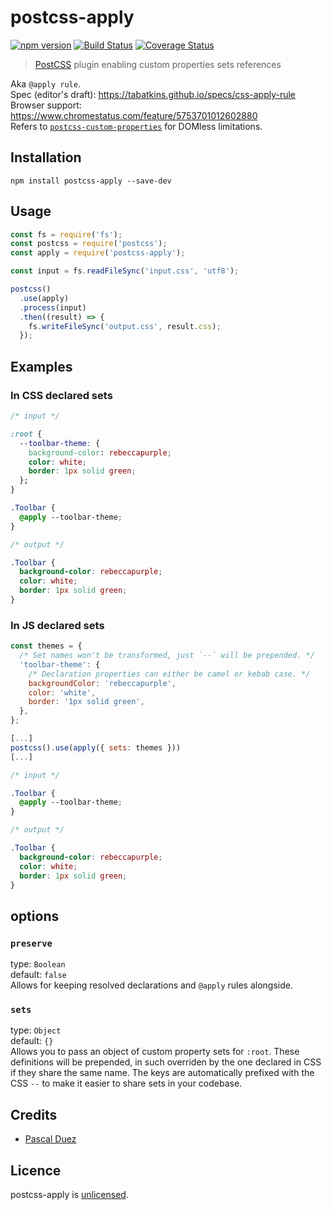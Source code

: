 # postcss-apply

[![npm version][npm-image]][npm-url]
[![Build Status][travis-image]][travis-url]
[![Coverage Status][coveralls-image]][coveralls-url]


> [PostCSS] plugin enabling custom properties sets references

Aka `@apply rule`.  
Spec (editor's draft): https://tabatkins.github.io/specs/css-apply-rule  
Browser support: https://www.chromestatus.com/feature/5753701012602880  
Refers to [`postcss-custom-properties`](https://github.com/postcss/postcss-custom-properties#postcss-custom-properties-) for DOMless limitations.


## Installation

```
npm install postcss-apply --save-dev
```


## Usage

```js
const fs = require('fs');
const postcss = require('postcss');
const apply = require('postcss-apply');

const input = fs.readFileSync('input.css', 'utf8');

postcss()
  .use(apply)
  .process(input)
  .then((result) => {
    fs.writeFileSync('output.css', result.css);
  });
```

## Examples

### In CSS declared sets

```css
/* input */

:root {
  --toolbar-theme: {
    background-color: rebeccapurple;
    color: white;
    border: 1px solid green;
  };
}

.Toolbar {
  @apply --toolbar-theme;
}
```

```css
/* output */

.Toolbar {
  background-color: rebeccapurple;
  color: white;
  border: 1px solid green;
}
```

### In JS declared sets

```js
const themes = {
  /* Set names won't be transformed, just `--` will be prepended. */
  'toolbar-theme': {
    /* Declaration properties can either be camel or kebab case. */
    backgroundColor: 'rebeccapurple',
    color: 'white',
    border: '1px solid green',
  },
};

[...]
postcss().use(apply({ sets: themes }))
[...]
```

```css
/* input */

.Toolbar {
  @apply --toolbar-theme;
}
```

```css
/* output */

.Toolbar {
  background-color: rebeccapurple;
  color: white;
  border: 1px solid green;
}
```

## options

### `preserve`
type: `Boolean`  
default: `false`  
Allows for keeping resolved declarations and `@apply` rules alongside.

### `sets`  
type: `Object`  
default: `{}`  
Allows you to pass an object of custom property sets for `:root`.
These definitions will be prepended, in such overriden by the one declared in CSS if they share the same name.
The keys are automatically prefixed with the CSS `--` to make it easier to share sets in your codebase.


## Credits

* [Pascal Duez](https://github.com/pascalduez)


## Licence

postcss-apply is [unlicensed](http://unlicense.org/).



[PostCSS]: https://github.com/postcss/postcss

[npm-url]: https://www.npmjs.org/package/postcss-apply
[npm-image]: http://img.shields.io/npm/v/postcss-apply.svg?style=flat-square
[travis-url]: https://travis-ci.org/pascalduez/postcss-apply?branch=master
[travis-image]: http://img.shields.io/travis/pascalduez/postcss-apply.svg?style=flat-square
[coveralls-url]: https://coveralls.io/r/pascalduez/postcss-apply
[coveralls-image]: https://img.shields.io/coveralls/pascalduez/postcss-apply.svg?style=flat-square
[depstat-url]: https://david-dm.org/pascalduez/postcss-apply
[depstat-image]: https://david-dm.org/pascalduez/postcss-apply.svg?style=flat-square
[license-image]: http://img.shields.io/npm/l/postcss-apply.svg?style=flat-square
[license-url]: UNLICENSE
[spec]: https://tabatkins.github.io/specs/css-apply-rule
